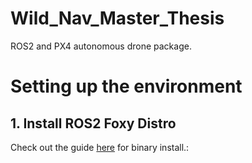 # Wild_Nav_Master_Thesis
ROS2 and PX4 autonomous drone package.

# Setting up the environment

## 1. Install ROS2 Foxy Distro

Check out the guide [here](https://docs.ros.org/en/foxy/Installation/Ubuntu-Install-Binary.html) for binary install.: 
